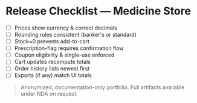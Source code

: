# Release Checklist — Medicine Store
- [ ] Prices show currency & correct decimals
- [ ] Rounding rules consistent (banker's or standard)
- [ ] Stock=0 prevents add-to-cart
- [ ] Prescription-flag requires confirmation flow
- [ ] Coupon eligibility & single-use enforced
- [ ] Cart updates recompute totals
- [ ] Order history lists newest first
- [ ] Exports (if any) match UI totals

> Anonymized, documentation-only portfolio. Full artifacts available under NDA on request.

